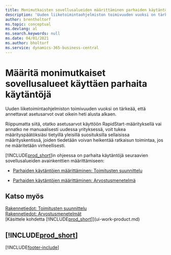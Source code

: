 ```yaml
---
title: Monimutkaisten sovellusalueiden määrittäminen parhaiden käytäntöjen avulla | Microsoft Docs
description: 'Uuden liiketoimintaohjelmiston toimivuuden vuoksi on tärkeää, että annettavat asetusarvot ovat oikein heti alusta alkaen.'
author: brentholtorf
ms.topic: conceptual
ms.devlang: al
ms.search.keywords: null
ms.date: 04/01/2021
ms.author: bholtorf
ms.service: dynamics-365-business-central
---
```

# <a name="set-up-complex-application-areas-using-best-practices"></a>Määritä monimutkaiset sovellusalueet käyttäen parhaita käytäntöjä
Uuden liiketoimintaohjelmiston toimivuuden vuoksi on tärkeää, että annettavat asetusarvot ovat oikein heti alusta alkaen.  

 Riippumatta siitä, otatko asetusarvot käyttöön RapidStart-määrityksellä vai annatko ne manuaalisesti uudessa yrityksessä, voit tukea määrityspäätöksiäsi tietyillä yleisillä suosituksilla sellaisissa määrityskentissä, joiden tiedetään voivan heikentää ratkaisun toimintaa, jos ne määritetään virheellisesti.  

 [!INCLUDE[prod_short](includes/prod_short.md)]in ohjeessa on parhaita käytäntöjä seuraavien sovellusalueiden avainkenttien määrittämiseen:  

-   [Parhaiden käytäntöjen määrittäminen: Toimitusten suunnittelu](setup-best-practices-supply-planning.md)  

-   [Parhaiden käytäntöjen määrittäminen: Arvostusmenetelmä](setup-best-practices-costing-method.md)  

## <a name="see-also"></a>Katso myös
[Rakennetiedot: Toimitusten suunnittelu](design-details-supply-planning.md)   
[Rakennetiedot: Arvostusmenetelmät](design-details-costing-methods.md)  
[Käsittele kohdetta [!INCLUDE[prod_short](includes/prod_short.md)]](ui-work-product.md)

## [!INCLUDE[prod_short](includes/free_trial_md.md)]  
 


[!INCLUDE[footer-include](includes/footer-banner.md)]
